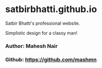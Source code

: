 # satbirbhatti.github.io
Satbir Bhatti's professional website.

Simplistic design for a classy man!

### Author: Mahesh Nair
### Github: https://github.com/mashmn